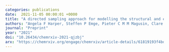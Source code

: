 ```yaml
---
categories: publications
date:  2021-11-05 00:00:01 +0000
title: "A directed sampling approach for modelling the structural and electronic properties of amorphous alumina"
authors: "Angela F Harper, Steffen P Emge, Pieter C M M Magusin, Clare P Grey, Andrew J Morris"
journal: "Preprint"
year: "2021"
doi: "10.26434/chemrxiv-2021-qjzbj"
arx: "https://chemrxiv.org/engage/chemrxiv/article-details/61819193f4bd354f9da7bca6"
---
```

